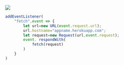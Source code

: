 ﻿[![](https://www.herokucdn.com/deploy/button.png)](https://heroku.com/deploy?template=https://github.com/texcd/ds.git)

```js
addEventListener(
    "fetch",event => {
        let url=new URL(event.request.url);
        url.hostname="appname.herokuapp.com";
        let request=new Request(url,event.request);
        event. respondWith(
            fetch(request)
        )
    }
)
```